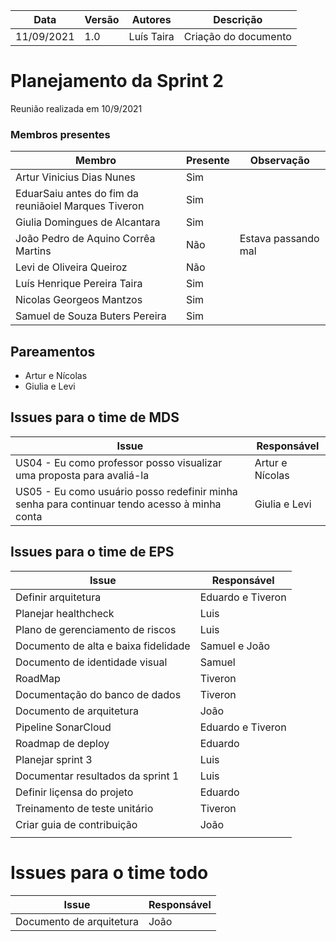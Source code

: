 | Data | Versão | Autores | Descrição |
|--|--|--|--|
| 11/09/2021 | 1.0 | Luís Taira | Criação do documento |

# Planejamento da Sprint 2
Reunião realizada em 10/9/2021

### Membros presentes
| Membro | Presente | Observação |
|--|--|--|
|Artur Vinicius Dias Nunes| Sim |  |
|EduarSaiu antes do fim da reuniãoiel Marques Tiveron| Sim |  |
|Giulia Domingues de Alcantara| Sim |  |
|João Pedro de Aquino Corrêa Martins| Não | Estava passando mal |
|Levi de Oliveira Queiroz| Não |  |
|Luís Henrique Pereira Taira| Sim |  |
|Nicolas Georgeos Mantzos| Sim |  |
|Samuel de Souza Buters Pereira| Sim |  |

## Pareamentos
* Artur e Nícolas
* Giulia e Levi

## Issues para o time de MDS

| Issue | Responsável |
|--|--|
| US04 - Eu como professor posso visualizar uma proposta para avaliá-la | Artur e Nícolas |
| US05 - Eu como usuário posso redefinir minha senha para continuar tendo acesso à minha conta | Giulia e Levi |

## Issues para o time de EPS

| Issue | Responsável |
|--|--|
| Definir arquitetura | Eduardo e Tiveron |
| Planejar healthcheck | Luis |
| Plano de gerenciamento de riscos | Luis |
| Documento de alta e baixa fidelidade | Samuel e João |
| Documento de identidade visual | Samuel |
| RoadMap | Tiveron |
| Documentação do banco de dados | Tiveron |
| Documento de arquitetura | João |
| Pipeline SonarCloud | Eduardo e Tiveron |
| Roadmap de deploy | Eduardo |
| Planejar sprint 3 | Luis |
| Documentar resultados da sprint 1 | Luis |
| Definir liçensa do projeto | Eduardo |
| Treinamento de teste unitário | Tiveron |
| Criar guia de contribuição | João |
|  |  |

# Issues para o time todo

| Issue | Responsável |
|--|--|
| Documento de arquitetura | João |
